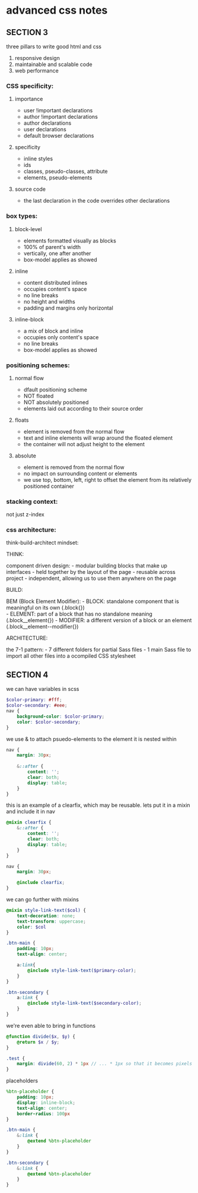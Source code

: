 # advanced css notes

## SECTION 3

three pillars to write good html and css
1. responsive design
2. maintainable and scalable code
3. web performance

### CSS specificity:

1. importance
    - user !important declarations
    - author !important declarations
    - author declarations
    - user declarations
    - default browser declarations

2. specificity
    - inline styles
    - ids
    - classes, pseudo-classes, attribute
    - elements, pseudo-elements

3. source code 
    - the last declaration in the code overrides other declarations

### box types:

1. block-level
    - elements formatted visually as blocks
    - 100% of parent's width
    - vertically, one after another
    - box-model applies as showed

2. inline
    - content distributed inlines
    - occupies content's space
    - no line breaks
    - no height and widths
    - padding and margins only horizontal


3. inline-block
    - a mix of block and inline
    - occupies only content's space
    - no line breaks
    - box-model applies as showed

### positioning schemes:

1. normal flow
    - dfault positioning scheme
    - NOT floated
    - NOT absolutely positioned
    - elements laid out according to their source order

2. floats
    - element is removed from the normal flow
    - text and inline elements will wrap around the floated element
    - the container will not adjust height to the element

3. absolute
    - element is removed from the normal flow
    - no impact on surrounding content or elements
    - we use top, bottom, left, right to offset the element from its relatively positioned container

### stacking context:

not just z-index

### css architecture:

think-build-architect mindset:

THINK:

component driven design:
    - modular building blocks that make up interfaces
    - held together by the layout of the page
    - reusable across project
    - independent, allowing us to use them anywhere on the page
    
BUILD:

BEM (Block Element Modifier):
    - BLOCK: standalone component that is meaningful on its own (.block{})    
    - ELEMENT: part of a block that has no standalone meaning (.block__element{})
    - MODIFIER: a different version of a block or an element (.block__element--modifier{})

ARCHITECTURE:

the 7-1 pattern:
    - 7 different folders for partial Sass files
    - 1 main Sass file to import all other files into a ocompiled CSS stylesheet


## SECTION 4

we can have variables in scss
```scss 
$color-primary: #fff;
$color-secondary: #eee;
nav {
    background-color: $color-primary;
    color: $color-secondary;
}
```
we use & to attach psuedo-elements to the element it is nested within
```scss
nav {
    margin: 30px;
    
    &::after {
        content: '';
        clear: both;
        display: table;
    }
}
```

this is an example of a clearfix, which may be reusable. lets put it in a mixin and include it in nav
```scss
@mixin clearfix {
    &::after {
        content: '';
        clear: both;
        display: table;
    }
}

nav {
    margin: 30px;

    @include clearfix;
}
```

we can go further with mixins
```scss
@mixin style-link-text($col) {
    text-decoration: none;
    text-transform: uppercase;
    color: $col
}

.btn-main {
    padding: 10px;
    text-align: center;

    a:link{
        @include style-link-text($primary-color);
    }
}

.btn-secondary {
    a:link {
        @include style-link-text($secondary-color);
    }
}
```

we're even able to bring in functions
```scss
@function divide($x, $y) {
    @return $x / $y;
}

.test {
    margin: divide(60, 2) * 1px // ... * 1px so that it becomes pixels
}
```

placeholders
```scss
%btn-placeholder {
    padding: 10px;
    display: inline-block;
    text-align: center;
    border-radius: 100px
}

.btn-main {
    &:link {
        @extend %btn-placeholder
    }
}

.btn-secondary {
    &:link {
        @extend %btn-placeholder
    }
}
```

